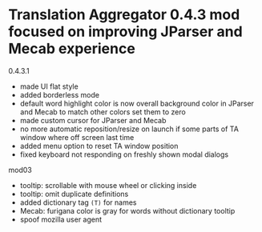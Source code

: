 # Translation Aggregator 0.4.3 mod focused on improving JParser and Mecab experience

0.4.3.1
- made UI flat style
- added borderless mode
- default word highlight color is now overall background color in JParser and Mecab
	to match other colors set them to zero
- made custom cursor for JParser and Mecab
- no more automatic reposition/resize on launch if some parts of TA window where off screen last time
- added menu option to reset TA window position
- fixed keyboard not responding on freshly shown modal dialogs

mod03
- tooltip: scrollable with mouse wheel or clicking inside
- tooltip: omit duplicate definitions
- added dictionary tag `(T)` for names
- Mecab: furigana color is gray for words without dictionary tooltip
- spoof mozilla user agent
